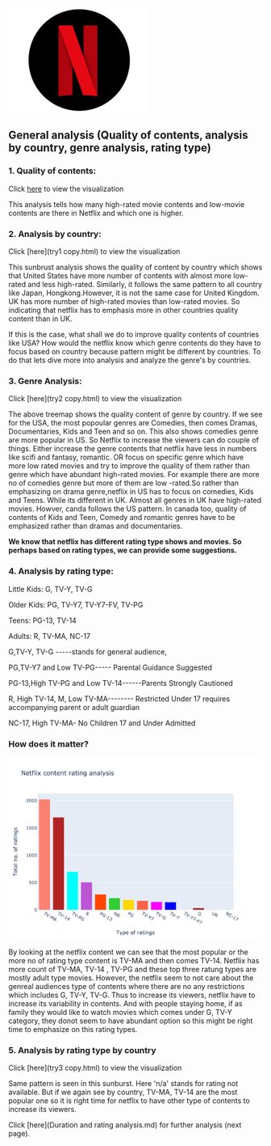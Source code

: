 ![](nflix.png)


## General analysis (Quality of contents, analysis by country, genre analysis, rating type)

### 1. Quality of contents:
  
   Click [here](try1.html) to view the visualization
  
   This analysis tells how many high-rated movie contents and low-movie contents are there in Netflix and which one is higher.
   
   
   
   

### 2. Analysis by country:
  
  Click [here](try1 copy.html) to view the visualization
  
  This sunbrust analysis shows the quality of content by country which shows that United States have more number of contents with almost more low-rated and less high-rated. Similarly, it follows the same pattern to all country like Japan, Hongkong.However, it is not the same case for United Kingdom. UK has more number of high-rated movies than low-rated movies. So indicating that netflix has to emphasis more in other countries quality content than in UK.
  
 If this is the case, what shall we do to improve quality contents of countries like USA? How would the netflix know which genre contents do they have to focus based on country because pattern might be different by countries. To do that lets dive more into analysis and analyze the genre's by countries.
 
 
 
 
 
### 3. Genre Analysis:

Click [here](try2 copy.html) to view the visualization


The above treemap shows the quality content of genre by country. If we see for the USA, the most popoular genres are Comedies, then comes Dramas, Documentaries, Kids and Teen and so on. This also shows comedies genre are more popular in US. So Netflix to increase the viewers can do couple of things. Either increase the genre contents that netflix have less in numbers like scifi and fantasy, romantic. OR focus on specific genre which have more low rated movies and try to improve the quality of them rather than genre which have abundant high-rated movies. For example there are more no of comedies genre but more of them are low -rated.So rather than emphasizing on drama genre,netflix in US has to focus on comedies, Kids and Teens. While its different in UK. Almost all genres in UK have high-rated movies. Howver, canda follows the US pattern. In canada too, quality of contents of Kids and Teen, Comedy and romantic genres have to be emphasized rather than dramas and documentaries.

**We know that netflix has different rating type shows and movies. So perhaps based on rating types, we can provide some suggestions.**







### 4. Analysis by rating type:


Little Kids: G, TV-Y, TV-G

Older Kids: PG, TV-Y7, TV-Y7-FV, TV-PG

Teens: PG-13, TV-14

Adults:  R, TV-MA, NC-17


G,TV-Y, TV-G -----stands for general audience,

PG,TV-Y7 and Low TV-PG----- Parental Guidance Suggested

PG-13,High TV-PG and Low TV-14------Parents Strongly Cautioned

R, High TV-14, M, Low TV-MA-------- Restricted Under 17 requires accompanying parent or adult guardian

NC-17, High TV-MA- No Children 17 and Under Admitted 








### How does it matter?

![Plot](1.d..png)

By looking at the netflix content we can see that the most popular or the more no of rating type content is TV-MA and then comes TV-14. Netflix has more count of TV-MA, TV-14 , TV-PG and these top three ratung types are mostly adult type movies. However, the netflix seem to not care about the genreal audiences type of contents where there are no any restrictions which includes G, TV-Y, TV-G. Thus to increase its viewers, netflix have to increase its variability in contents. And with people staying home, if as family they would like to watch movies which comes under G, TV-Y category, they donot seem to have abundant option so this might be right time to emphasize on this rating types.





### 5. Analysis by rating type by country

Click [here](try3 copy.html) to view the visualization

Same pattern is seen in this sunburst. Here 'n/a' stands for rating not available. But if we again see by country, TV-MA, TV-14 are the most popular one so it is right time for netflix to have other type of contents to increase its viewers.


Click [here](Duration and rating analysis.md) for further analysis (next page).


